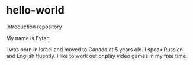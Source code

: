 # hello-world
Introduction repository

My name is Eytan

I was born in Israel and moved to Canada at 5 years old.
I speak Russian and English fluently.
I like to work out or play video games in my free time.
